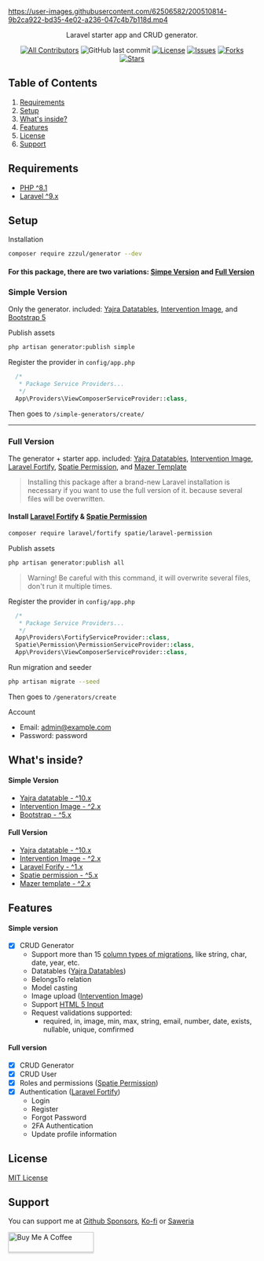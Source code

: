 
https://user-images.githubusercontent.com/62506582/200510814-9b2ca922-bd35-4e02-a236-047c4b7b118d.mp4

<p align="center">Laravel starter app and CRUD generator.</p>

<div align="center">

[![All Contributors](https://img.shields.io/github/contributors/Zzzul/generator-src?style=flat-square)](https://github.com/Zzzul/generator/graphs/contributors)
![GitHub last commit](https://img.shields.io/github/last-commit/Zzzul/generator-src.svg?style=flat-square)
[![License](https://img.shields.io/github/license/Zzzul/generator-src.svg?style=flat-square)](LICENSE)
[![Issues](https://img.shields.io/github/issues/Zzzul/generator-src?style=flat-square)](Issues)
[![Forks](https://img.shields.io/github/forks/Zzzul/generator-src?style=flat-square)](Forks)
[![Stars](https://img.shields.io/github/stars/Zzzul/generator-src?style=flat-square)](Stars)

</div>

## Table of Contents
1. [Requirements](#requirements)
2. [Setup](#setup)
3. [What's inside?](#what-inside) 
4. [Features](#features)
5. [License](#license)
6. [Support](#support)

## Requirements
- [PHP ^8.1](https://www.php.net/releases/8.1/en.php)
- [Laravel ^9.x](https://laravel.com/)

## Setup
Installation
```sh
composer require zzzul/generator --dev
```

#### For this package, there are two variations: [Simpe Version](#simple-version) and [Full Version](#full-version)
<h3 id="simple-version">Simple Version</h3>

Only the generator. included: [Yajra Datatables](https://yajrabox.com/docs/laravel-datatables/master/installation), 
[Intervention Image](https://image.intervention.io/v2), and [Bootstrap 5](https://getbootstrap.com/)

Publish assets
 ```sh
php artisan generator:publish simple
```

Register the provider in `config/app.php`
```php
  /*
   * Package Service Providers...
   */
  App\Providers\ViewComposerServiceProvider::class,
```

Then goes to ```/simple-generators/create/```

<hr>

<h3 id="full-version">Full Version</h3>

The generator + starter app. included: 
[Yajra Datatables](https://yajrabox.com/docs/laravel-datatables/master/installation), 
[Intervention Image](https://image.intervention.io/v2), 
[Laravel Fortify](https://laravel.com/docs/9.x/fortify), 
[Spatie Permission](https://spatie.be/docs/laravel-permission/v5/installation-laravel), and 
[Mazer Template](https://github.com/zuramai/mazer)

> Installing this package after a brand-new Laravel installation is necessary if you want to use the full version of it. because several files will be overwritten.

#### Install [Laravel Fortify](https://laravel.com/docs/9.x/fortify) & [Spatie Permission](https://spatie.be/docs/laravel-permission/v5/installation-laravel)
```sh
composer require laravel/fortify spatie/laravel-permission
```

Publish assets
```sh
php artisan generator:publish all
```
> Warning! Be careful with this command, it will overwrite several files, don't run it multiple times.

Register the provider in `config/app.php`
```php
  /*
   * Package Service Providers...
   */
  App\Providers\FortifyServiceProvider::class,
  Spatie\Permission\PermissionServiceProvider::class,
  App\Providers\ViewComposerServiceProvider::class,
```

Run migration and seeder
```sh
php artisan migrate --seed
``` 
Then goes to ```/generators/create```

Account
- Email: admin@example.com
- Password: password

<h2 id="what-inside">What's inside?</h2>

#### Simple Version
- [Yajra datatable - ^10.x](https://yajrabox.com/docs/laravel-datatables/master/installation)
- [Intervention Image - ^2.x](https://image.intervention.io/v2)
- [Bootstrap - ^5.x](https://getbootstrap.com/)

#### Full Version
- [Yajra datatable - ^10.x](https://yajrabox.com/docs/laravel-datatables/master/installation)
- [Intervention Image - ^2.x](https://image.intervention.io/v2)
- [Laravel Forify - ^1.x](https://laravel.com/docs/9.x/fortify)
- [Spatie permission - ^5.x](https://github.com/spatie/laravel-permission)
- [Mazer template - ^2.x](https://github.com/zuramai/mazer/)

## Features
#### Simple version
- [x] CRUD Generator
    - Support more than 15 [column types of migrations](https://laravel.com/docs/9.x/migrations#available-column-types), like string, char, date, year, etc.
    - Datatables ([Yajra Datatables](https://github.com/yajra/laravel-datatables))
    - BelongsTo relation
    - Model casting
    - Image upload ([Intervention Image](https://image.intervention.io/v2))
    - Support [HTML 5 Input](https://developer.mozilla.org/en-US/docs/Learn/Forms/HTML5_input_types)
    - Request validations supported: 
        - required, in, image, min, max, string, email, number, date, exists, nullable, unique, comfirmed

#### Full version
- [x] CRUD  Generator
- [x] CRUD User
- [x] Roles and permissions ([Spatie Permission](https://spatie.be/docs/laravel-permission/v5/introduction))
- [x] Authentication ([Laravel Fortify](https://laravel.com/docs/9.x/fortify))
    - Login
    - Register
    - Forgot Password
    - 2FA Authentication
    - Update profile information 

## License
[MIT License](./LICENSE)

## Support
You can support me at [Github Sponsors](https://github.com/sponsors/Zzzul), [Ko-fi](https://ko-fi.com/mzulfahmi) or [Saweria](https://saweria.co/zzzul)

<a href="https://www.buymeacoffee.com/mzulfahmi" target="_blank">
<img src="https://www.buymeacoffee.com/assets/img/custom_images/orange_img.png" alt="Buy Me A Coffee" style="height: 41px !important;width: 174px !important;box-shadow: 0px 3px 2px 0px rgba(190, 190, 190, 0.5) !important;-webkit-box-shadow: 0px 3px 2px 0px rgba(190, 190, 190, 0.5) !important;">
</a>
